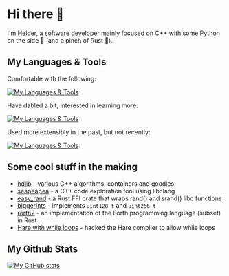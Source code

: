 # Hi there 👋

I'm Helder, a software developer mainly focused on C++ with some Python on the side 🐍 (and a pinch of Rust 🦀).  


## My Languages & Tools

Comfortable with the following:

[![My Languages & Tools](https://skillicons.dev/icons?i=c,cpp,python,rust,bash,cmake,linux,vscode,docker&theme=dark)](https://skillicons.dev)

Have dabled a bit, interested in learning more:

[![My Languages & Tools](https://skillicons.dev/icons?i=zig,golang,haskell&theme=dark)](https://skillicons.dev)

Used more extensibly in the past, but not recently:

[![My Languages & Tools](https://skillicons.dev/icons?i=matlab,latex,raspberrypi&theme=dark)](https://skillicons.dev)


## Some cool stuff in the making
- [hdlib](https://github.com/helderTZ/hdlib) - various C++ algorithms, containers and goodies
- [seapeapea](https://github.com/helderTZ/seapeapea) - a C++ code exploration tool using libclang
- [easy_rand](https://github.com/helderTZ/easy_rand) - a Rust FFI crate that wraps rand() and srand() libc functions
- [biggerints](https://github.com/helderTZ/biggerints) - implements `uint128_t` and `uint256_t`
- [rorth2](https://github.com/helderTZ/rorth2) - an implementation of the Forth programming language (subset) in Rust
- [Hare with while loops](https://github.com/helderTZ/hare-with-while-loop) - hacked the Hare compiler to allow while loops


## My Github Stats
[![My GitHub stats](https://github-readme-stats.vercel.app/api?username=helderTZ&show_icons=true&theme=vue-dark)](https://github.com/anuraghazra/github-readme-stats)

